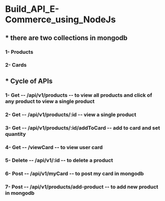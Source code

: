 # Build_API_E-Commerce_using_NodeJs
## * there are two collections in mongodb 
### 1- Products
### 2- Cards
## * Cycle of APIs
### 1- Get -- /api/v1/products -- to view all products and click of any product to view a single product
### 2- Get -- /api/v1/products/:id -- view a single product
### 3- Get -- /api/v1/products/:id/addToCard -- add to card and set quantity
### 4- Get -- /viewCard -- to view user card
### 5- Delete -- /api/v1/:id -- to delete a product
### 6- Post -- /api/v1/myCard -- to post my card in mongodb
### 7- Post -- /api/v1/products/add-product -- to add new product in mongodb
